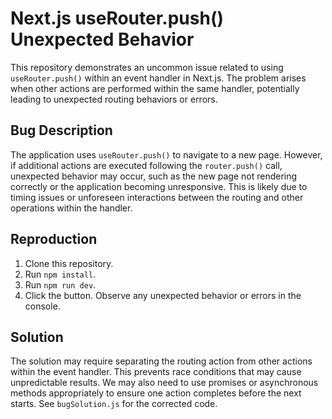 # Next.js useRouter.push() Unexpected Behavior

This repository demonstrates an uncommon issue related to using `useRouter.push()` within an event handler in Next.js.  The problem arises when other actions are performed within the same handler, potentially leading to unexpected routing behaviors or errors.

## Bug Description

The application uses `useRouter.push()` to navigate to a new page. However, if additional actions are executed following the `router.push()` call, unexpected behavior may occur, such as the new page not rendering correctly or the application becoming unresponsive.  This is likely due to timing issues or unforeseen interactions between the routing and other operations within the handler.

## Reproduction

1. Clone this repository.
2. Run `npm install`.
3. Run `npm run dev`.
4. Click the button. Observe any unexpected behavior or errors in the console.

## Solution

The solution may require separating the routing action from other actions within the event handler. This prevents race conditions that may cause unpredictable results.  We may also need to use promises or asynchronous methods appropriately to ensure one action completes before the next starts.   See `bugSolution.js` for the corrected code.